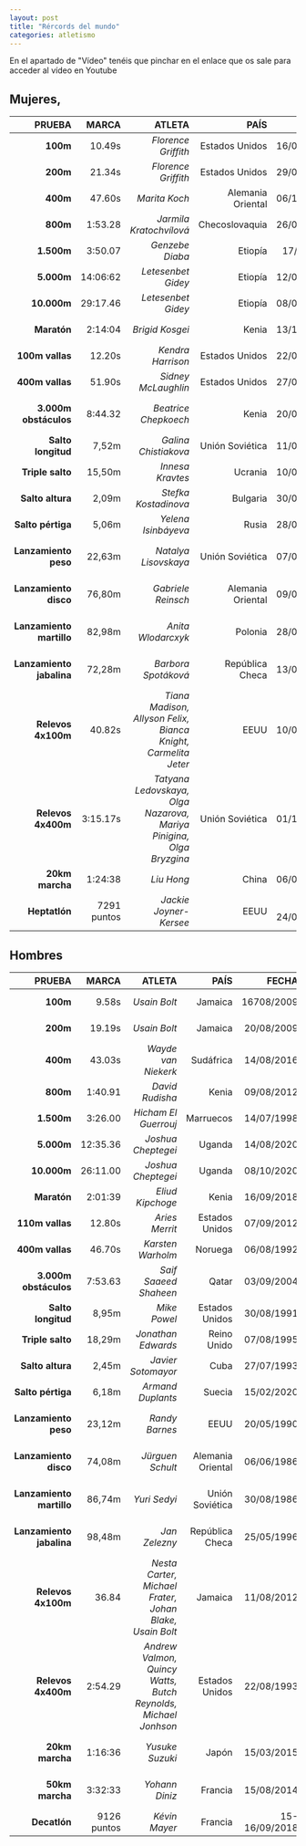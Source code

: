 ```yaml
---
layout: post
title: "Rércords del mundo"
categories: atletismo
---
```


En el apartado de "Vídeo" tenéis que pinchar en el enlace que os sale para acceder al vídeo en Youtube

## Mujeres,

|PRUEBA|MARCA|ATLETA|PAÍS|FECHA|LUGAR|VÍDEO|
|-------:|------:|-------:|-----:|------:|------:|------:|
|**100m**|10.49s|*Florence Griffith*|Estados Unidos|16/07/1988|Indianápolis, EEUU|[Récord 100m](https://www.youtube.com/watch?v=Mrt9yZL8dbI&t=7s)|
|**200m**|21.34s |*Florence Griffith*|Estados Unidos|29/09/1988|Seúl, Corea |[Récord 200m](https://www.youtube.com/watch?v=p5UTjitVC24&t=54s)|   
|**400m**|47.60s|*Marita Koch*|Alemania Oriental|06/10/1985|Canberra, Australia|[Récord 400m](https://www.youtube.com/watch?v=OD4OUTXvtRU)| 
|**800m**|1:53.28|*Jarmila Kratochvílová*|Checoslovaquia|26/07/1983|Munich, Alemania|[Récord 800m](https://www.youtube.com/watch?v=CNAEgygNUCo)| 
|**1.500m**|3:50.07|*Genzebe Diaba*|Etiopía|17/7/2015|Mónaco, Mónaco|[Récord 1.500m](https://www.youtube.com/watch?v=1aE5ZMQwiUE&t=238s)| 
|**5.000m**|14:06:62|*Letesenbet Gidey*|Etiopía|12/06/2008|Valencia, España|[Récord 5.000m](https://www.youtube.com/watch?v=xKXO71rZDeA)| 
|**10.000m**|29:17.46|*Letesenbet Gidey*|Etiopía|08/06/2021|Hengelo, Holanda|[Récord 10.000m](https://www.youtube.com/watch?v=vcUxQdEcy3c)| 
|**Maratón**|2:14:04|*Brigid Kosgei*|Kenia|13/10/2019|Chicago, Estados Unidos|[Récord Maratón](https://www.youtube.com/watch?v=5pe1C1x4FgI)|   
|**100m vallas**|12.20s|*Kendra Harrison*|Estados Unidos|22/07/2016|Londres, Reino Unido|[Récord 110m vallas](https://www.youtube.com/watch?v=q4ECL7NHTs8&t=5s)| 
|**400m vallas**|51.90s|*Sidney McLaughlin*|Estados Unidos|27/06/2021|Estados Unidos|[Récord 400m vallas](https://www.youtube.com/watch?v=8uW1yY9e-Cg)| 
|**3.000m obstáculos**|8:44.32|*Beatrice Chepkoech*|Kenia|20/07/2018|Mónaco, Mónaco|[Récord 3.000m obstáculos](https://www.youtube.com/watch?v=_a8MkZZYKOw&t=5s)| 
|**Salto longitud**|7,52m|*Galina Chistiakova*|Unión Soviética|11/06/1988|Leningrado, Rusia|[Récord Salto Longitud](https://www.youtube.com/watch?v=4KrUqT1THwg)| 
|**Triple salto**|15,50m|*Innesa Kravtes*|Ucrania|10/08/1995|Gotemburgo, Suecia|[Récord Triple Salto](https://www.youtube.com/watch?v=HEqkJV0rp0g)| 
|**Salto altura**|2,09m|*Stefka Kostadinova*|Bulgaria|30/08/1987|Roma, Italia|[Récord Salto de Altura](https://www.youtube.com/watch?v=wCwdeA5QQo4)| 
|**Salto pértiga**|5,06m|*Yelena Isinbáyeva*|Rusia|28/08/2009|Zúrich, Suiza|[Récord Salto con Pértiga](https://www.youtube.com/watch?v=PwJsmDowiYU)| 
|**Lanzamiento peso**|22,63m|*Natalya Lisovskaya*|Unión Soviética|07/06/1987|Moscú, Rusia|[Récord Lanazmiento de Peso](https://www.youtube.com/watch?v=U21yNhFxZfI)| 
|**Lanzamiento disco**|76,80m|*Gabriele Reinsch*|Alemania Oriental|09/07/1988|Neubranderburg, Alemania|[Récord Lanzamiento de Disco](https://www.youtube.com/watch?v=6FAf0JwB8NM&t=27s)| 
|**Lanzamiento martillo**|82,98m|*Anita Wlodarcxyk*|Polonia|28/08/2016|Río de Janeiro, Brasil|[Récord Lanzamiento de Martillo](https://www.youtube.com/watch?v=NHCCxbftb38)| 
|**Lanzamiento jabalina**|72,28m|*Barbora Spotáková*|República Checa|13/09/2008|Stuttgart, Alemania|[Récord Lanzamiento de Jabalina](https://www.youtube.com/watch?v=j_5xVEoaz-k&t=3s)| 
|**Relevos 4x100m**|40.82s|*Tiana Madison, Allyson Felix, Bianca Knight, Carmelita Jeter*|EEUU|10/08/2012|Londres, Reino Unido|[Récord Relevos 4x100m](https://www.youtube.com/watch?v=sAfhf_u_QBI&t=4s)| 
|**Relevos 4x400m**|3:15.17s|*Tatyana Ledovskaya, Olga Nazarova, Mariya Pinigina, Olga Bryzgina*|Unión Soviética|01/10/1988|Seúl, Corea del Sur|[Récord Relevos 4x400m](https://www.youtube.com/watch?v=PhtFClCScpQ&t=4s)| 
|**20km marcha**|1:24:38|*Liu Hong*|China|06/07/2015|La Coruña, España|[Récord 20 km Marcha]()|      
|**Heptatlón**|7291 puntos|*Jackie Joyner-Kersee*|EEUU|23-24/09/1988|Seúl, Corea del Sur|[Récord Heptatlón](https://www.youtube.com/watch?v=_Z-QfDiV2XA&t=4s)|

## Hombres

|PRUEBA|MARCA|ATLETA|PAÍS|FECHA|LUGAR|VÍDEO|
|-------:|------:|-------:|-----:|------:|------:|------:|
|**100m**|9.58s|*Usain Bolt*|Jamaica|16708/2009|Berlín, Alemania|![Récord 100m](https://www.youtube.com/watch?v=5Dd3MpyUvOA&t=19s)|
|**200m**|19.19s|*Usain Bolt*|Jamaica|20/08/2009|Berlín, Alemania|[Récord 200m](https://www.youtube.com/watch?v=VVsEiUspj5s)|   
|**400m**|43.03s|*Wayde van Niekerk*|Sudáfrica|14/08/2016|Río de Janeiro|[Récord 400m](https://www.youtube.com/watch?v=xG91krXuxyw&t=4s)| 
|**800m**|1:40.91|*David Rudisha*|Kenia|09/08/2012|Londres, Reino Unido|[Récord 800m](https://www.youtube.com/watch?v=YKEOjWEzVGs)| 
|**1.500m**|3:26.00|*Hicham El Guerrouj*|Marruecos|14/07/1998|Roma, Italia|[Récord 1.500m](https://www.youtube.com/watch?v=tyoRtYr8mdc)| 
|**5.000m**|12:35.36|*Joshua Cheptegei*|Uganda|14/08/2020|Mónaco|[Récord 5.000m](https://www.youtube.com/watch?v=b01dG9v9LCY)| 
|**10.000m**|26:11.00|*Joshua Cheptegei*|Uganda|08/10/2020|Valencia, España|[Récord 10.000m](https://www.youtube.com/watch?v=TNaOQBC9gGo)| 
|**Maratón**|2:01:39|*Eliud Kipchoge*|Kenia|16/09/2018|Berlín, Alemania|[Récord Maratón](https://www.youtube.com/watch?v=GpBZhK5Kpd0&t=17s)| 
|**110m vallas**|12.80s|*Aries Merrit*|Estados Unidos|07/09/2012|Bruselas, Bélgica|[Récord 110m Vallas](https://www.youtube.com/watch?v=i3yN9G5rJYQ)| 
|**400m vallas**|46.70s|*Karsten Warholm*|Noruega|06/08/1992|Oslo, Noruega|[Récord 400m Vallas](https://www.youtube.com/watch?v=z7BPFMdgGhw)| 
|**3.000m obstáculos**|7:53.63|*Saif Saaeed Shaheen*|Qatar|03/09/2004|Bruselas, Bélgica|[Récord 3.000m Obstáculos](https://www.youtube.com/watch?v=7b_drNFQrTs)| 
|**Salto longitud**|8,95m|*Mike Powel*|Estados Unidos|30/08/1991|Tokio, Japón|[Récord Salto Longitud](https://www.youtube.com/watch?v=T0WfsAwvTSU)| 
|**Triple salto**|18,29m|*Jonathan Edwards*|Reino Unido|07/08/1995|Gotemburgo, Suecia|[Récord Triple Salto](https://www.youtube.com/watch?v=rgHYUDoG8_A)| 
|**Salto altura**|2,45m|*Javier Sotomayor*|Cuba|27/07/1993|Salamanca, España|[Récord Salto de Altura](https://www.youtube.com/watch?v=rOWoz8u1oMU&t=72s)| 
|**Salto pértiga**|6,18m|*Armand Duplants*|Suecia|15/02/2020|Glasgow, Escocia|[Récord Salto con Pértiga](https://www.youtube.com/watch?v=AQbRbq0ogBU&t=19s)| 
|**Lanzamiento peso**|23,12m|*Randy Barnes*|EEUU|20/05/1990|Los Ángeles, Estados Unidos|[Récord Lanzamiento de Peso](https://www.youtube.com/watch?v=AUA9akVxtg0)| 
|**Lanzamiento disco**|74,08m|*Jürguen Schult*|Alemania Oriental|06/06/1986|Nuebranderburg, Alemania|[Récord Lanzamiento Disco](https://www.youtube.com/watch?v=mSPgjAP0psA&t=82s)| 
|**Lanzamiento martillo**|86,74m|*Yuri Sedyi*|Unión Soviética|30/08/1986|Stuttgart, Alemania|[Récord Lanzamiento de Martillo](https://www.youtube.com/watch?v=wfnHyfOg0qs&t=9s)| 
|**Lanzamiento jabalina**|98,48m|*Jan Zelezny*|República Checa|25/05/1996|Jena, Alemania|[Récord Lanzamiento de Jabalina](https://www.youtube.com/watch?v=AlI8xV8t8x8)| 
|**Relevos 4x100m**|36.84|*Nesta Carter, Michael Frater, Johan Blake, Usain Bolt*|Jamaica|11/08/2012|Londres, Reino Unido|[Récord 4x100m](https://www.youtube.com/watch?v=uwLDpcye-VM&t=2s)| 
|**Relevos 4x400m**|2:54.29|*Andrew Valmon, Quincy Watts, Butch Reynolds, Michael Jonhson*|Estados Unidos|22/08/1993|Stuttgart, Alemania|[Récord 4x400m](https://www.youtube.com/watch?v=VL4vPXqMe0k)| 
|**20km marcha**|1:16:36|*Yusuke Suzuki*|Japón|15/03/2015|Nomi, Japón|[Récord 20km Marcha]()| 
|**50km marcha**|3:32:33|*Yohann Diniz*|Francia|15/08/2014|Zúrich, Suiza|[Récord 50km Marcha](https://www.youtube.com/watch?v=UTJceWa3T10)| 
|**Decatlón**|9126 puntos|*Kévin Mayer*|Francia|15-16/09/2018|Talence, Francia|[Récord Decatlón](https://www.youtube.com/watch?v=6Boc4_EnUEY&t=5s)|
